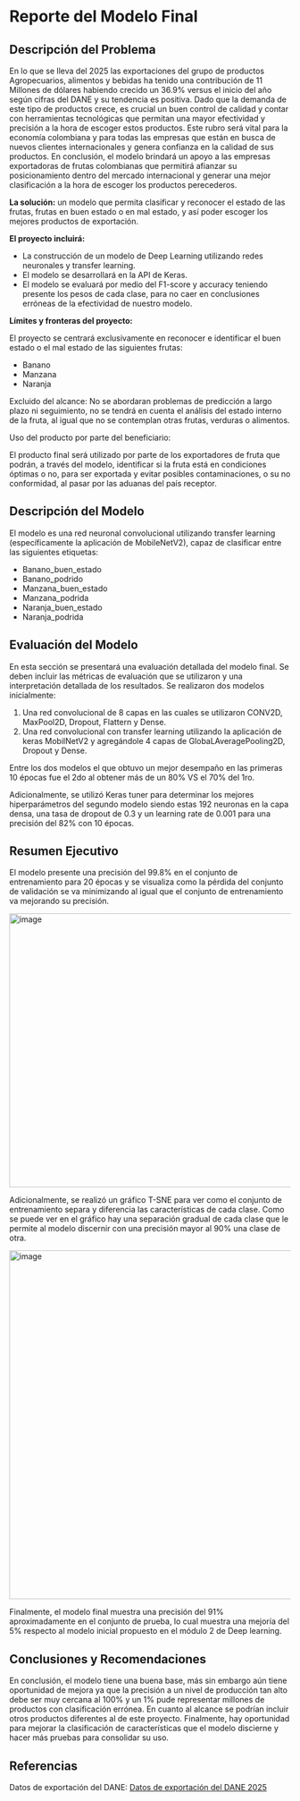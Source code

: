 # Reporte del Modelo Final

## Descripción del Problema

En lo que se lleva del 2025 las exportaciones del grupo de productos Agropecuarios, alimentos y bebidas ha tenido una contribución de 11 Millones de dólares habiendo crecido un 36.9% versus el inicio del año según cifras del DANE y su tendencia es positiva. Dado que la demanda de este tipo de productos crece, es crucial un buen control de calidad y contar con herramientas tecnológicas que permitan una mayor efectividad y precisión a la hora de escoger estos productos. Este rubro será vital para la economía colombiana y para todas las empresas que están en busca de nuevos clientes internacionales y genera confianza en la calidad de sus productos.
En conclusión, el modelo brindará un apoyo a las empresas exportadoras de frutas colombianas que permitirá afianzar su posicionamiento dentro del mercado internacional y generar una mejor clasificación a la hora de escoger los productos perecederos.

**La solución:** un modelo que permita clasificar y reconocer el estado de las frutas, frutas en buen estado o en mal estado, y así poder escoger los mejores productos de exportación.

**El proyecto incluirá:**

- La construcción de un modelo de Deep Learning utilizando redes neuronales y transfer learning.
- El modelo se desarrollará en la API de Keras.
- El modelo se evaluará por medio del F1-score y accuracy teniendo presente los pesos de cada clase, para no caer en conclusiones erróneas de la efectividad de nuestro modelo.
  
**Límites y fronteras del proyecto:**

El proyecto se centrará exclusivamente en reconocer e identificar el buen estado o el mal estado de las siguientes frutas:
- Banano
- Manzana
- Naranja

Excluido del alcance: No se abordaran problemas de predicción a largo plazo ni seguimiento, no se tendrá en cuenta el análisis del estado interno de la fruta, al igual que no se contemplan otras frutas, verduras o alimentos.

Uso del producto por parte del beneficiario:

El producto final será utilizado por parte de los exportadores de fruta que podrán, a través del modelo, identificar si la fruta está en condiciones óptimas o no, para ser exportada y evitar posibles contaminaciones, o su no conformidad, al pasar por las aduanas del país receptor.

## Descripción del Modelo

El modelo es una red neuronal convolucional utilizando transfer learning (específicamente la aplicación de MobileNetV2), capaz de clasificar entre las siguientes etiquetas:
- Banano_buen_estado
- Banano_podrido
- Manzana_buen_estado
- Manzana_podrida
- Naranja_buen_estado
- Naranja_podrida

## Evaluación del Modelo

En esta sección se presentará una evaluación detallada del modelo final. Se deben incluir las métricas de evaluación que se utilizaron y una interpretación detallada de los resultados.
Se realizaron dos modelos inicialmente:
1. Una red convolucional de 8 capas en las cuales se utilizaron CONV2D, MaxPool2D, Dropout, Flattern y Dense.
2. Una red convolucional con transfer learning utilizando la aplicación de keras MobilNetV2 y agregándole 4 capas de GlobaLAveragePooling2D, Dropout y Dense.

Entre los dos modelos el que obtuvo un mejor desempaño en las primeras 10 épocas fue el 2do al obtener más de un 80% VS el 70% del 1ro.

Adicionalmente, se utilizó Keras tuner para determinar los mejores hiperparámetros del segundo modelo siendo estas 192 neuronas en la capa densa, una tasa de dropout de 0.3 y un learning rate de 0.001 para una precisión del 82% con 10 épocas.

## Resumen Ejecutivo

El modelo presente una precisión del 99.8% en el conjunto de entrenamiento para 20 épocas y se visualiza como la pérdida del conjunto de validación se va minimizando al igual que el conjunto de entrenamiento va mejorando su precisión.

<img width="989" height="490" alt="image" src="https://github.com/user-attachments/assets/0bb4c2a4-e7ba-44dd-b9ff-1010a26edaa4" />

Adicionalmente, se realizó un gráfico T-SNE para ver como el conjunto de entrenamiento separa y diferencia las características de cada clase. Como se puede ver en el gráfico hay una separación gradual de cada clase que le permite al modelo discernir con una precisión mayor al 90% una clase de otra. 

<img width="853" height="624" alt="image" src="https://github.com/user-attachments/assets/eba974b2-b37d-44c3-8c5b-3a8030481ae6" />

Finalmente, el modelo final muestra una precisión del 91% aproximadamente en el conjunto de prueba, lo cual muestra una mejoría del 5% respecto al modelo inicial propuesto en el módulo 2 de Deep learning.

## Conclusiones y Recomendaciones

En conclusión, el modelo tiene una buena base, más sin embargo aún tiene oportunidad de mejora ya que la precisión a un nivel de producción tan alto debe ser muy cercana al 100% y un 1% pude representar millones de productos con clasificación errónea. En cuanto al alcance se podrían incluir otros productos diferentes al de este proyecto. Finalmente, hay oportunidad para mejorar la clasificación de características que el modelo discierne y hacer más pruebas para consolidar su uso. 

## Referencias

Datos de exportación del DANE: [Datos de exportación del DANE 2025]( https://www.dane.gov.co/index.php/estadisticas-por-tema/comercio-internacional/exportaciones#:~:text=De%20acuerdo%20con%20la%20informaci%C3%B3n,en%20las%20ventas%20externas%20del)


